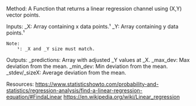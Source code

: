 Method:
    A Function that returns a linear regression channel using (X,Y) vector points.

Inputs:
    _X: Array containing x data points.¹
    _Y: Array containing y data points.¹

    Note:
        ¹: _X and _Y size must match. 

Outputs:
    _predictions:   Array with adjusted _Y values at _X.
    _max_dev:       Max deviation from the mean.
    _min_dev:       Min deviation from the mean.
    _stdev/_sizeX:  Average deviation from the mean.

Resources:
    https://www.statisticshowto.com/probability-and-statistics/regression-analysis/find-a-linear-regression-equation/#FindaLinear
    https://en.wikipedia.org/wiki/Linear_regression